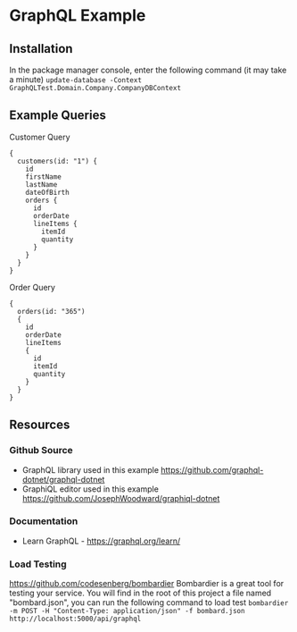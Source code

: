 ﻿# GraphQL Example
## Installation
In the package manager console, enter the following command (it may take a minute)
```update-database -Context GraphQLTest.Domain.Company.CompanyDBContext```
## Example Queries
Customer Query
```
{
  customers(id: "1") {
    id
    firstName
    lastName
    dateOfBirth
    orders {
      id
      orderDate
      lineItems {
        itemId
        quantity
      }
    }
  }
}
```
Order Query
```
{
  orders(id: "365")
  {
    id
    orderDate
    lineItems
    {
      id
      itemId
      quantity
    }
  }
}
```
## Resources
### Github Source
* GraphQL library used in this example https://github.com/graphql-dotnet/graphql-dotnet
* GraphiQL editor used in this example https://github.com/JosephWoodward/graphiql-dotnet
### Documentation
* Learn GraphQL - https://graphql.org/learn/
### Load Testing
https://github.com/codesenberg/bombardier
Bombardier is a great tool for testing your service.  You will find in the root of this project a file named "bombard.json", you can run the following command to load test
`bombardier -m POST -H "Content-Type: application/json" -f bombard.json http://localhost:5000/api/graphql`
